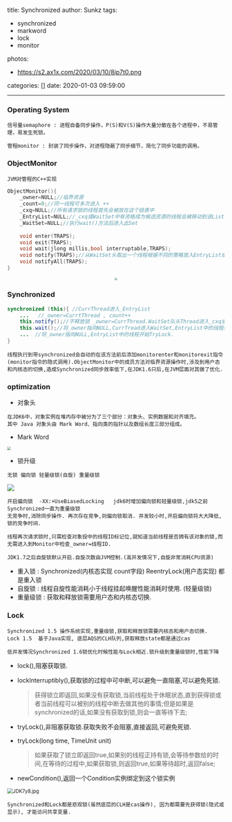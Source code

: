 title: Synchronized
author: Sunkz
tags:

  - synchronized
  - markword
  - lock
  - monitor

photos:

- https://s2.ax1x.com/2020/03/10/8ip7t0.png

categories: []
date: 2020-01-03 09:59:00

---

### Operating System

```
信号量semaphore : 进程自备同步操作，P(S)和V(S)操作大量分散在各个进程中，不易管理，易发生死锁。
```

```
管程monitor : 封装了同步操作，对进程隐蔽了同步细节，简化了同步功能的调用。
```

### ObjectMonitor

```
JVM对管程的C++实现
```

```c++
ObjectMonitor(){
    _owner=NULL;//临界资源
    _count=0;//同一线程可多次进入 ++
    _cxq=NULL;//所有请求锁的线程首先会被放在这个链表中
    _EntryList=NULL;//_cxq或WaitSet中有资格成为候选资源的线程会被移动到该List
    _WaitSet=NULL;//执行wait()方法后进入此Set
    
    void enter(TRAPS);
    void exit(TRAPS);
    void wait(jlong millis,bool interruptable,TRAPS);
    void notify(TRAPS);//从WaitSet头取出一个线程根据不同的策略放入EntryList或者_cxq
    void notifyAll(TRAPS);
}
```

<div align=center><img src="https://cdn.shenlanbao.com/consultants/167428545_0200103143438.png" style="zoom: 40%;" /></div>

### Synchronized

```java
synchronized (this){ //CurrThread进入_EntryList
    ...   //_owner=CurrtThread , count++
    this.notify();//不释放锁 _owner=CurrThread.WaitSet队头Thread进入_cxq或者EntryList.
    this.wait();//将_owner指向NULL,CurrTread进入WaitSet,EntryList中的线程开始TryLock.
    ...  //将_owner指向NULL,EntryList中的线程开始TryLock.
}
```

```
线程执行到带synchronized会自动的在该方法前后添加monitorenter和monitorexit指令(monitor指令的隐式调用).ObjectMonitor中的成员方法对临界资源操作时,涉及到用户态和内核态的切换,造成Synchronized同步效率低下,在JDK1.6只后,在JVM层面对其做了优化.
```

### optimization

- 对象头

```
在JDK6中，对象实例在堆内存中被分为了三个部分：对象头、实例数据和对齐填充。
其中 Java 对象头由 Mark Word、指向类的指针以及数组长度三部分组成。
```

- Mark Word

<img src="http://tva1.sinaimg.cn/large/0060lm7Tly1g4ymys7tlvj30w00gq412.jpg" style="zoom:50%;" />

- 锁升级

```
无锁 偏向锁 轻量级锁(自旋) 重量级锁
```

![](https://cdn.shenlanbao.com/consultants/479139810_p2368988626.jpg)

```
开启偏向锁  -XX:+UseBiasedLocking   jdk6时增加偏向锁和轻量级锁,jdk5之前Synchronized一直为重量级锁
无竞争时,消除同步操作. 再次存在竞争,则偏向锁取消. 并发较小时,开启偏向锁将大大降低,锁的竞争时间.

线程再次请求锁时,只需检查对象投中的线程ID标记位,就知道当前线程是否拥有该对象的锁,而无需进入到Monitor中检查_owner=线程ID.

JDK1.7之后自旋锁默认开启.自旋次数由JVM控制.(高并发情况下,自旋非常消耗CPU资源)
```

- 重入锁 : Synchronized(内核态实现 count字段) ReentryLock(用户态实现) 都是重入锁
- 自旋锁 : 线程自旋性能消耗小于线程挂起唤醒性能消耗时使用. (轻量级锁)
- 重量级锁 : 获取和释放锁需要用户态和内核态切换.

### Lock

```
Synchronized 1.5 操作系统实现,重量级锁,获取和释放锁需要内核态和用户态切换.
Lock 1.5  基于Java实现, 底层AQS的CLH队列,获取释放state都是通过cas
```

```
低并发情况Synchronized 1.6锁优化时候性能与Lock相近.锁升级到重量级锁时,性能下降
```

- lock(),阻塞获取锁.

- locklnterruptibly(),获取锁的过程中可中断,可以避免一直阻塞,可以避免死锁.

  > 获得锁立即返回,如果没有获取锁,当前线程处于休眠状态,直到获得锁或者当前线程可以被别的线程中断去做其他的事情;但是如果是synchronized的话,如果没有获取到锁,则会一直等待下去;

- tryLock(),非阻塞获取锁.获取失败不会阻塞,直接返回,可避免死锁.

- tryLock(long time, TimeUnit unit)

  > 如果获取了锁立即返回true,如果别的线程正持有锁,会等待参数给的时间,在等待的过程中,如果获取锁,则返回true,如果等待超时,返回false;

- newCondition(),返回一个Condition实例绑定到这个锁实例 

<img src="https://s1.ax1x.com/2020/04/24/JDK7y8.jpg" alt="JDK7y8.jpg" style="zoom: 80%;" />

```
Synchronized和Lock都是悲观锁(虽然底层的CLH是cas操作), 因为都需要先获得锁(隐式或显示), 才能访问共享变量.
```

